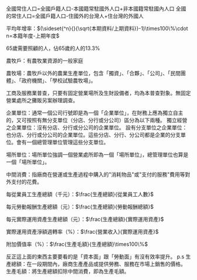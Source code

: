 全國常住人口=全國戶籍人口-本國籍常駐國外人口+非本國籍常駐國內人口
全國的常住人口=全國戶籍人口-住國外的台灣人+住台灣的外國人

平均年增率：$(\sideset{^n}{}{\sqrt{本期資料/上期資料}}-1)\times100\%\cdot n=本籍年度-上期年度$

65歲需要照顧的人，佔65歲的人的13.3%

農牧戶：有農牧業資源的一般家庭

農牧場：農牧戶以外的農業生產單位，包含「獨資」、「合夥」、「公司」、「民間團體」、「政府機關」、「學校試驗農牧場」。

工商及服務業普查，只要有固定營業場所及生財設備者，均為本普查對象。無固定營業處所之攤販另案辦理調查。

企業單位：通常一個公司行號即是為一個「企業單位」，在財務上應為獨立自主的，又可按照有無分支單位（分店、分行或分公司）區分為以下兩種。
	獨立經營之企業單位：沒有分店、分行或分公司的企業單位。
	設有分支單位之企業單位：也分店、分行或分公司的企業單位。這些分店、分行、分公司都是企業的分支單位。會有一個總管理單位管理這些分支單位。

場所單位：場所單位強調一個營業處所即為一個「場所單位」，總管理單位也算是一個「場所單位」。

中間消費：指廠商在營運或生產過程中購入的"消耗物品"或"支付的服務"費用等對外支付的花費。

每從業員工生產總額（千元）：$\frac{生產總額}{從業員工人數}$

每元勞動報酬生產總額（元）：$\frac{生產總額}{勞動報酬總額}$

每元實際運用資產生產總額（元）：$\frac{生產總額}{實際運用資產}$

實際運用資產淨額週轉率（%）：$\frac{營業收入}{實際運用資產}$

附加價值率（%）：$\frac{生產毛額}{生產總額}\times100\%$

反正這上面的東西主要要看的是「資本面」跟「勞動面」有沒有效率提升。
p.s 
生產總額：在一段期間內，廠商生產產品或提供勞務、服務在市場上銷售的價格。
生產毛額：將生產總額扣除中間消費，即為生產毛額。

